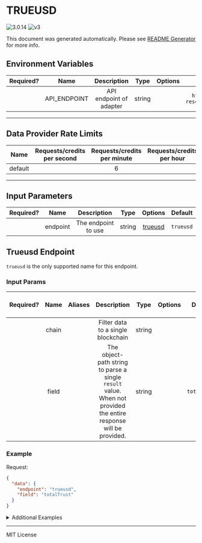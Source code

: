 # TRUEUSD

![3.0.14](https://img.shields.io/github/package-json/v/smartcontractkit/external-adapters-js?filename=packages/sources/trueusd/package.json) ![v3](https://img.shields.io/badge/framework%20version-v3-blueviolet)

This document was generated automatically. Please see [README Generator](../../scripts#readme-generator) for more info.

## Environment Variables

| Required? |     Name     |       Description       |  Type  | Options |                      Default                       |
| :-------: | :----------: | :---------------------: | :----: | :-----: | :------------------------------------------------: |
|           | API_ENDPOINT | API endpoint of adapter | string |         | `https://api.real-time-reserves.ledgerlens.io/v1/` |

---

## Data Provider Rate Limits

|  Name   | Requests/credits per second | Requests/credits per minute | Requests/credits per hour | Note |
| :-----: | :-------------------------: | :-------------------------: | :-----------------------: | :--: |
| default |                             |              6              |                           |      |

---

## Input Parameters

| Required? |   Name   |     Description     |  Type  |           Options            |  Default  |
| :-------: | :------: | :-----------------: | :----: | :--------------------------: | :-------: |
|           | endpoint | The endpoint to use | string | [trueusd](#trueusd-endpoint) | `trueusd` |

## Trueusd Endpoint

`trueusd` is the only supported name for this endpoint.

### Input Params

| Required? | Name  | Aliases |                                                   Description                                                    |  Type  | Options |   Default    | Depends On | Not Valid With |
| :-------: | :---: | :-----: | :--------------------------------------------------------------------------------------------------------------: | :----: | :-----: | :----------: | :--------: | :------------: |
|           | chain |         |                                        Filter data to a single blockchain                                        | string |         |              |            |                |
|           | field |         | The object-path string to parse a single `result` value. When not provided the entire response will be provided. | string |         | `totalTrust` |            |                |

### Example

Request:

```json
{
  "data": {
    "endpoint": "trueusd",
    "field": "totalTrust"
  }
}
```

<details>
<summary>Additional Examples</summary>

Request:

```json
{
  "data": {
    "endpoint": "trueusd",
    "chain": "AVA",
    "field": "totakToken"
  }
}
```

Request:

```json
{
  "data": {
    "endpoint": "trueusd",
    "chain": "TUSD (AVAX)",
    "field": "totalTokenByChain"
  }
}
```

</details>

---

MIT License
